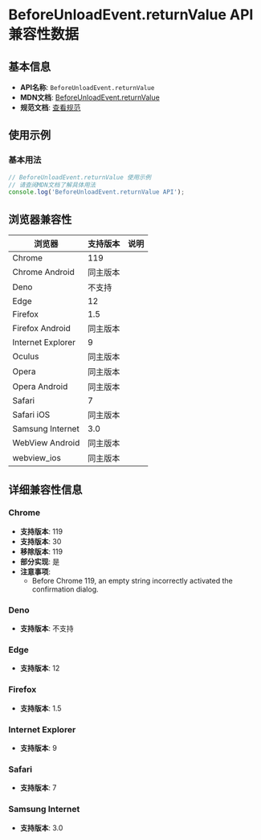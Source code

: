 # BeforeUnloadEvent.returnValue API 兼容性数据

## 基本信息

- **API名称**: `BeforeUnloadEvent.returnValue`
- **MDN文档**: [BeforeUnloadEvent.returnValue](https://developer.mozilla.org/docs/Web/API/BeforeUnloadEvent/returnValue)
- **规范文档**: [查看规范](https://html.spec.whatwg.org/multipage/nav-history-apis.html#dom-beforeunloadevent-returnvalue)

## 使用示例

### 基本用法

```javascript
// BeforeUnloadEvent.returnValue 使用示例
// 请查阅MDN文档了解具体用法
console.log('BeforeUnloadEvent.returnValue API');
```

## 浏览器兼容性

| 浏览器 | 支持版本 | 说明 |
|--------|----------|------|
| Chrome | 119 |  |
| Chrome Android | 同主版本 |  |
| Deno | 不支持 |  |
| Edge | 12 |  |
| Firefox | 1.5 |  |
| Firefox Android | 同主版本 |  |
| Internet Explorer | 9 |  |
| Oculus | 同主版本 |  |
| Opera | 同主版本 |  |
| Opera Android | 同主版本 |  |
| Safari | 7 |  |
| Safari iOS | 同主版本 |  |
| Samsung Internet | 3.0 |  |
| WebView Android | 同主版本 |  |
| webview_ios | 同主版本 |  |

## 详细兼容性信息

### Chrome

- **支持版本**: 119
- **支持版本**: 30
- **移除版本**: 119
- **部分实现**: 是
- **注意事项**:
  - Before Chrome 119, an empty string incorrectly activated the confirmation dialog.

### Deno

- **支持版本**: 不支持

### Edge

- **支持版本**: 12

### Firefox

- **支持版本**: 1.5

### Internet Explorer

- **支持版本**: 9

### Safari

- **支持版本**: 7

### Samsung Internet

- **支持版本**: 3.0


